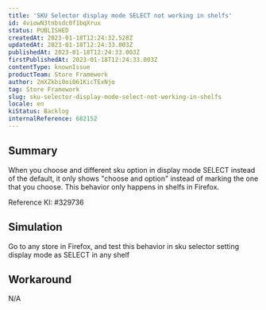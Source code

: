 ```yaml
---
title: 'SKU Selector display mode SELECT not working in shelfs'
id: 4viowN3tnbsdc0f1bqXrux
status: PUBLISHED
createdAt: 2023-01-18T12:24:32.528Z
updatedAt: 2023-01-18T12:24:33.003Z
publishedAt: 2023-01-18T12:24:33.003Z
firstPublishedAt: 2023-01-18T12:24:33.003Z
contentType: knownIssue
productTeam: Store Framework
author: 2mXZkbi0oi061KicTExNjo
tag: Store Framework
slug: sku-selector-display-mode-select-not-working-in-shelfs
locale: en
kiStatus: Backlog
internalReference: 682152
---
```


## Summary


When you choose and different sku option in display mode SELECT instead of the default, it only shows "choose and option" instead of marking the one that you choose. This behavior only happens in shelfs in Firefox.

Reference KI: #329736


##

## Simulation


Go to any store in Firefox, and test this behavior in sku selector setting display mode as SELECT in any shelf


##

## Workaround



N/A

